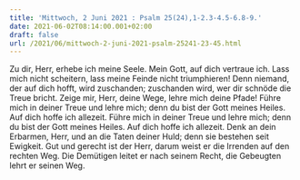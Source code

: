 ```yaml
---
title: 'Mittwoch, 2 Juni 2021 : Psalm 25(24),1-2.3-4.5-6.8-9.'
date: 2021-06-02T08:14:00.001+02:00
draft: false
url: /2021/06/mittwoch-2-juni-2021-psalm-25241-23-45.html
---
```


Zu dir, Herr, erhebe ich meine Seele. Mein Gott, auf dich vertraue ich. Lass mich nicht scheitern, lass meine Feinde nicht triumphieren! Denn niemand, der auf dich hofft, wird zuschanden; zuschanden wird, wer dir schnöde die Treue bricht. Zeige mir, Herr, deine Wege, lehre mich deine Pfade! Führe mich in deiner Treue und lehre mich; denn du bist der Gott meines Heiles. Auf dich hoffe ich allezeit. Führe mich in deiner Treue und lehre mich; denn du bist der Gott meines Heiles. Auf dich hoffe ich allezeit. Denk an dein Erbarmen, Herr, und an die Taten deiner Huld; denn sie bestehen seit Ewigkeit. Gut und gerecht ist der Herr, darum weist er die Irrenden auf den rechten Weg. Die Demütigen leitet er nach seinem Recht, die Gebeugten lehrt er seinen Weg.
